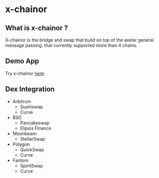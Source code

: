 # x-chainor

## What is x-chainor ?
X-chainor is the bridge and swap that build on top of the axelar general message passing. that currently supported more than 4 chains.

## Demo App
  Try x-chainor [here](https://6399addb9e0b6c4e07a82dd0--kaleidoscopic-fairy-9fb69f.netlify.app/).
  
## Dex Integration
- Arbitrum
  - Sushiswap
  - Curve
- BSC
  - Pancakeswap
  - Elipsis Finance
- Moonbeam
  - StellarSwap
- Polygon
  - QuickSwap
  - Curve
- Fantom
  - SpiritSwap
  - Curve


